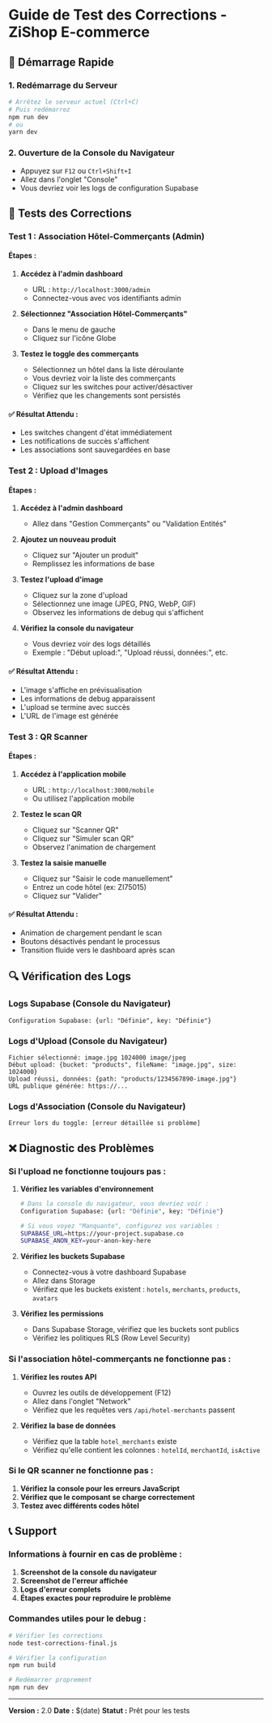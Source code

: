 # Guide de Test des Corrections - ZiShop E-commerce

## 🚀 Démarrage Rapide

### 1. Redémarrage du Serveur
```bash
# Arrêtez le serveur actuel (Ctrl+C)
# Puis redémarrez
npm run dev
# ou
yarn dev
```

### 2. Ouverture de la Console du Navigateur
- Appuyez sur `F12` ou `Ctrl+Shift+I`
- Allez dans l'onglet "Console"
- Vous devriez voir les logs de configuration Supabase

## 🧪 Tests des Corrections

### Test 1 : Association Hôtel-Commerçants (Admin)

#### Étapes :
1. **Accédez à l'admin dashboard**
   - URL : `http://localhost:3000/admin`
   - Connectez-vous avec vos identifiants admin

2. **Sélectionnez "Association Hôtel-Commerçants"**
   - Dans le menu de gauche
   - Cliquez sur l'icône Globe

3. **Testez le toggle des commerçants**
   - Sélectionnez un hôtel dans la liste déroulante
   - Vous devriez voir la liste des commerçants
   - Cliquez sur les switches pour activer/désactiver
   - Vérifiez que les changements sont persistés

#### ✅ Résultat Attendu :
- Les switches changent d'état immédiatement
- Les notifications de succès s'affichent
- Les associations sont sauvegardées en base

### Test 2 : Upload d'Images

#### Étapes :
1. **Accédez à l'admin dashboard**
   - Allez dans "Gestion Commerçants" ou "Validation Entités"

2. **Ajoutez un nouveau produit**
   - Cliquez sur "Ajouter un produit"
   - Remplissez les informations de base

3. **Testez l'upload d'image**
   - Cliquez sur la zone d'upload
   - Sélectionnez une image (JPEG, PNG, WebP, GIF)
   - Observez les informations de debug qui s'affichent

4. **Vérifiez la console du navigateur**
   - Vous devriez voir des logs détaillés
   - Exemple : "Début upload:", "Upload réussi, données:", etc.

#### ✅ Résultat Attendu :
- L'image s'affiche en prévisualisation
- Les informations de debug apparaissent
- L'upload se termine avec succès
- L'URL de l'image est générée

### Test 3 : QR Scanner

#### Étapes :
1. **Accédez à l'application mobile**
   - URL : `http://localhost:3000/mobile`
   - Ou utilisez l'application mobile

2. **Testez le scan QR**
   - Cliquez sur "Scanner QR"
   - Cliquez sur "Simuler scan QR"
   - Observez l'animation de chargement

3. **Testez la saisie manuelle**
   - Cliquez sur "Saisir le code manuellement"
   - Entrez un code hôtel (ex: ZI75015)
   - Cliquez sur "Valider"

#### ✅ Résultat Attendu :
- Animation de chargement pendant le scan
- Boutons désactivés pendant le processus
- Transition fluide vers le dashboard après scan

## 🔍 Vérification des Logs

### Logs Supabase (Console du Navigateur)
```
Configuration Supabase: {url: "Définie", key: "Définie"}
```

### Logs d'Upload (Console du Navigateur)
```
Fichier sélectionné: image.jpg 1024000 image/jpeg
Début upload: {bucket: "products", fileName: "image.jpg", size: 1024000}
Upload réussi, données: {path: "products/1234567890-image.jpg"}
URL publique générée: https://...
```

### Logs d'Association (Console du Navigateur)
```
Erreur lors du toggle: [erreur détaillée si problème]
```

## ❌ Diagnostic des Problèmes

### Si l'upload ne fonctionne toujours pas :

1. **Vérifiez les variables d'environnement**
   ```bash
   # Dans la console du navigateur, vous devriez voir :
   Configuration Supabase: {url: "Définie", key: "Définie"}
   
   # Si vous voyez "Manquante", configurez vos variables :
   SUPABASE_URL=https://your-project.supabase.co
   SUPABASE_ANON_KEY=your-anon-key-here
   ```

2. **Vérifiez les buckets Supabase**
   - Connectez-vous à votre dashboard Supabase
   - Allez dans Storage
   - Vérifiez que les buckets existent : `hotels`, `merchants`, `products`, `avatars`

3. **Vérifiez les permissions**
   - Dans Supabase Storage, vérifiez que les buckets sont publics
   - Vérifiez les politiques RLS (Row Level Security)

### Si l'association hôtel-commerçants ne fonctionne pas :

1. **Vérifiez les routes API**
   - Ouvrez les outils de développement (F12)
   - Allez dans l'onglet "Network"
   - Vérifiez que les requêtes vers `/api/hotel-merchants` passent

2. **Vérifiez la base de données**
   - Vérifiez que la table `hotel_merchants` existe
   - Vérifiez qu'elle contient les colonnes : `hotelId`, `merchantId`, `isActive`

### Si le QR scanner ne fonctionne pas :

1. **Vérifiez la console pour les erreurs JavaScript**
2. **Vérifiez que le composant se charge correctement**
3. **Testez avec différents codes hôtel**

## 📞 Support

### Informations à fournir en cas de problème :
1. **Screenshot de la console du navigateur**
2. **Screenshot de l'erreur affichée**
3. **Logs d'erreur complets**
4. **Étapes exactes pour reproduire le problème**

### Commandes utiles pour le debug :
```bash
# Vérifier les corrections
node test-corrections-final.js

# Vérifier la configuration
npm run build

# Redémarrer proprement
npm run dev
```

---

**Version :** 2.0
**Date :** $(date)
**Statut :** Prêt pour les tests 